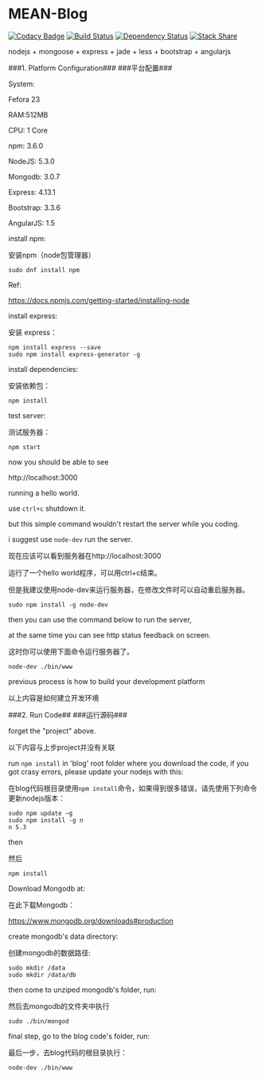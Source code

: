 # MEAN-Blog

[![Codacy Badge](https://api.codacy.com/project/badge/grade/0b0351f0961f4cf89e5a902c0fa8dd47)](https://www.codacy.com/app/franklioxygen/blog)  [![Build Status](https://travis-ci.org/franklioxygen/blog.svg?branch=master)](https://travis-ci.org/franklioxygen/blog)    [![Dependency Status](https://david-dm.org/franklioxygen/blog.svg)](https://david-dm.org/franklioxygen/blog)  [![Stack Share](http://img.shields.io/badge/tech-stack-0690fa.svg?style=flat)](http://stackshare.io/franklioxygen/mean-blog)


nodejs
+
mongoose
+
express
+
jade
+
less
+
bootstrap
+
angularjs

###1. Platform Configuration###
###平台配置###

System:

Fefora 23

RAM:512MB

CPU: 1 Core


npm: 3.6.0

NodeJS: 5.3.0

Mongodb: 3.0.7

Express: 4.13.1

Bootstrap: 3.3.6

AngularJS: 1.5


install npm:

安装npm（node包管理器）

```
sudo dnf install npm
```
Ref:

https://docs.npmjs.com/getting-started/installing-node


install express:

安装 express：

```
npm install express --save
sudo npm install express-generator -g
```
install dependencies:

安装依赖包：
```
npm install
```
test server:

测试服务器：
```
npm start
```
now you should be able to see 

http://localhost:3000

running a hello world.

use `ctrl+c` shutdown it.

but this simple command wouldn't restart the server while you coding.

i suggest use `node-dev` run the server.

现在应该可以看到服务器在http://localhost:3000

运行了一个hello world程序，可以用ctrl+c结束。

但是我建议使用node-dev来运行服务器，在修改文件时可以自动重启服务器。


```
sudo npm install -g node-dev
```
then you can use the command below to run the server,

at the same time you can see http status feedback on screen.

这时你可以使用下面命令运行服务器了。

```
node-dev ./bin/www
```
previous process is how to build your development platform

以上内容是如何建立开发环境

###2. Run Code##
###运行源码###

forget the "project" above.

以下内容与上步project并没有关联


run `npm install` in 'blog' root folder where you download the code, if you got crasy errors, please update your nodejs with this:

在blog代码根目录使用`npm install`命令，如果得到很多错误，请先使用下列命令更新nodejs版本： 
```
sudo npm update –g
sudo npm install -g n
n 5.3
```

then 

然后

```
npm install
```
Download Mongodb at:

在此下载Mongodb：

https://www.mongodb.org/downloads#production

create mongodb's data directory:

创建mongodb的数据路径:

```
sudo mkdir /data
sudo mkdir /data/db
```
then come to unziped mongodb's folder, run:

然后去mongodb的文件夹中执行

```
sudo ./bin/mongod
```
final step, go to the blog code's folder, run:

最后一步，去blog代码的根目录执行：

```
node-dev ./bin/www
```